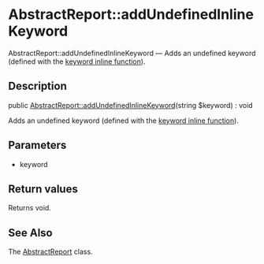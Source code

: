 AbstractReport::addUndefinedInlineKeyword
================

AbstractReport::addUndefinedInlineKeyword — Adds an undefined keyword (defined with the [keyword inline function](https://github.com/lingtalfi/DocTools/blob/master/doc/pages/doctool-markup-language.md#inline-functions)).

Description
---------------


public [AbstractReport::addUndefinedInlineKeyword](https://github.com/lingtalfi/DocTools/blob/master/doc/api/DocTools/Report/AbstractReport/addUndefinedInlineKeyword.md)(string $keyword) : void




Adds an undefined keyword (defined with the [keyword inline function](https://github.com/lingtalfi/DocTools/blob/master/doc/pages/doctool-markup-language.md#inline-functions)).




Parameters
--------------


- keyword
    


Return values
----------------

Returns void.









See Also
-----------

The [AbstractReport](https://github.com/lingtalfi/DocTools/blob/master/doc/api/DocTools/Report/AbstractReport.md) class.
